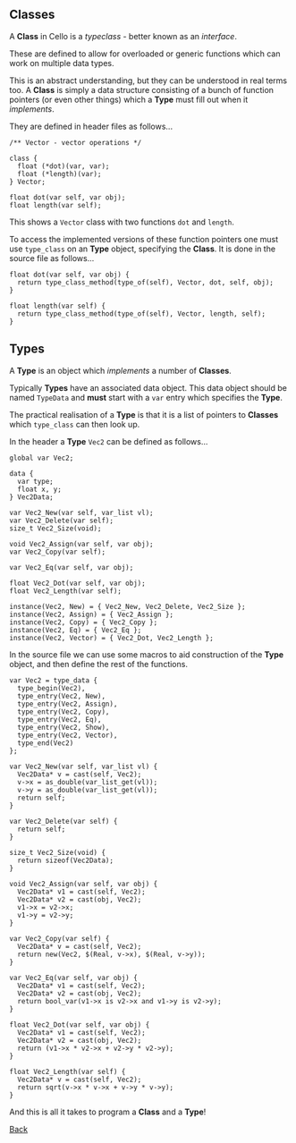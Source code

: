 
Classes
-------

A __Class__ in Cello is a _typeclass_ - better known as an _interface_.

These are defined to allow for overloaded or generic functions which can work on multiple data types.

This is an abstract understanding, but they can be understood in real terms too. A __Class__ is simply a data structure consisting of a bunch of function pointers (or even other things) which a __Type__ must fill out when it _implements_. 

They are defined in header files as follows...

    /** Vector - vector operations */

    class {
      float (*dot)(var, var);
      float (*length)(var);
    } Vector;

    float dot(var self, var obj);
    float length(var self);

This shows a `Vector` class with two functions `dot` and `length`.

To access the implemented versions of these function pointers one must use `type_class` on an __Type__ object, specifying the __Class__. It is done in the source file as follows...

    float dot(var self, var obj) {
      return type_class_method(type_of(self), Vector, dot, self, obj);
    }

    float length(var self) {
      return type_class_method(type_of(self), Vector, length, self);
    }


Types
-----

A __Type__ is an object which _implements_ a number of __Classes__.

Typically __Types__ have an associated data object. This data object should be named `TypeData` and __must__ start with a `var` entry which specifies the __Type__.

The practical realisation of a __Type__ is that it is a list of pointers to __Classes__ which `type_class` can then look up.

In the header a __Type__  `Vec2` can be defined as follows...

    global var Vec2;

    data {
      var type;
      float x, y;
    } Vec2Data;
    
    var Vec2_New(var self, var_list vl);
    var Vec2_Delete(var self);
    size_t Vec2_Size(void);
    
    void Vec2_Assign(var self, var obj);
    var Vec2_Copy(var self);

    var Vec2_Eq(var self, var obj);

    float Vec2_Dot(var self, var obj);
    float Vec2_Length(var self);

    instance(Vec2, New) = { Vec2_New, Vec2_Delete, Vec2_Size };
    instance(Vec2, Assign) = { Vec2_Assign };
    instance(Vec2, Copy) = { Vec2_Copy };
    instance(Vec2, Eq) = { Vec2_Eq };
    instance(Vec2, Vector) = { Vec2_Dot, Vec2_Length };

In the source file we can use some macros to aid construction of the __Type__ object, and then define the rest of the functions.

    var Vec2 = type_data {
      type_begin(Vec2),
      type_entry(Vec2, New),
      type_entry(Vec2, Assign),
      type_entry(Vec2, Copy),
      type_entry(Vec2, Eq),
      type_entry(Vec2, Show),
      type_entry(Vec2, Vector),
      type_end(Vec2)
    };

    var Vec2_New(var self, var_list vl) {
      Vec2Data* v = cast(self, Vec2);
      v->x = as_double(var_list_get(vl));
      v->y = as_double(var_list_get(vl));
      return self;
    }

    var Vec2_Delete(var self) {
      return self;
    }
    
    size_t Vec2_Size(void) {
      return sizeof(Vec2Data);
    }

    void Vec2_Assign(var self, var obj) {
      Vec2Data* v1 = cast(self, Vec2);
      Vec2Data* v2 = cast(obj, Vec2);
      v1->x = v2->x;
      v1->y = v2->y;
    }
    
    var Vec2_Copy(var self) {
      Vec2Data* v = cast(self, Vec2);
      return new(Vec2, $(Real, v->x), $(Real, v->y));
    }

    var Vec2_Eq(var self, var obj) {
      Vec2Data* v1 = cast(self, Vec2);
      Vec2Data* v2 = cast(obj, Vec2);
      return bool_var(v1->x is v2->x and v1->y is v2->y);
    }

    float Vec2_Dot(var self, var obj) {
      Vec2Data* v1 = cast(self, Vec2);
      Vec2Data* v2 = cast(obj, Vec2);
      return (v1->x * v2->x + v2->y * v2->y);
    }

    float Vec2_Length(var self) {
      Vec2Data* v = cast(self, Vec2);
      return sqrt(v->x * v->x + v->y * v->y);
    }

    
And this is all it takes to program a __Class__ and a __Type__!
    
[Back](/documentation)
